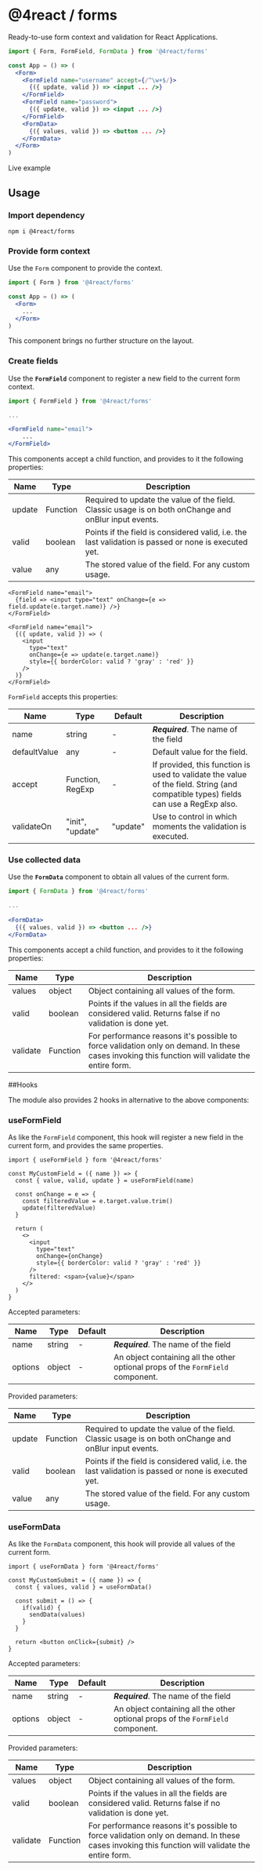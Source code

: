 # @4react / forms

Ready-to-use form context and validation for React Applications.

```jsx
import { Form, FormField, FormData } from '@4react/forms'

const App = () => (
  <Form>
    <FormField name="username" accept={/^\w+$/}>
      {({ update, valid }) => <input ... />}
    </FormField>
    <FormField name="password">
      {({ update, valid }) => <input ... />}
    </FormField>
    <FormData>
      {({ values, valid }) => <button ... />}
    </FormData>
  </Form>
)
```

Live example

## Usage

### Import dependency

```
npm i @4react/forms
```

### Provide form context

Use the `Form` component to provide the context.
```jsx
import { Form } from '@4react/forms'

const App = () => (
  <Form>
    ...
  </Form>
)
```
This component brings no further structure on the layout.

### Create fields
Use the **`FormField`** component to register a new field to the current form context. 

```jsx
import { FormField } from '@4react/forms'

...

<FormField name="email">
    ...
</FormField>
```

This components accept a child function, and provides to it the following properties:

| Name | Type | Description |
| --- | --- | --- |
| update | Function | Required to update the value of the field. Classic usage is on both onChange and onBlur input events. |
| valid | boolean | Points if the field is considered valid, i.e. the last validation is passed or none is executed yet.
| value | any | The stored value of the field. For any custom usage. |

```
<FormField name="email">
  {field => <input type="text" onChange={e => field.update(e.target.name)} />}
</FormField>

<FormField name="email">
  {({ update, valid }) => (
    <input
      type="text"
      onChange={e => update(e.target.name)}
      style={{ borderColor: valid ? 'gray' : 'red' }}
    />
  )}
</FormField>
```

`FormField` accepts this properties:

| Name | Type | Default | Description |
| --- | --- | --- | --- |
| name | string | - | ***Required***. The name of the field |
| defaultValue | any | - | Default value for the field. |
| accept | Function, RegExp | - | If provided, this function is used to validate the value of the field. String (and compatible types) fields can use a RegExp also. |
| validateOn | "init", "update" | "update" | Use to control in which moments the validation is executed. |

### Use collected data
Use the **`FormData`** component to obtain all values of the current form.

```jsx
import { FormData } from '@4react/forms'

...
    
<FormData>
  {({ values, valid }) => <button ... />}
</FormData>
```

This components accept a child function, and provides to it the following properties:

| Name | Type | Description |
| --- | --- | --- |
| values | object | Object containing all values of the form. |
| valid | boolean | Points if the values in all the fields are considered valid. Returns false if no validation is done yet.
| validate | Function | For performance reasons it's possible to force validation only on demand. In these cases invoking this function will validate the entire form. |

##Hooks

The module also provides 2 hooks in alternative to the above components:

### useFormField
As like the `FormField` component, this hook will register a new field in the current form, and provides the same properties.
```
import { useFormField } form '@4react/forms'

const MyCustomField = ({ name }) => {
  const { value, valid, update } = useFormField(name)

  const onChange = e => {
    const filteredValue = e.target.value.trim()
    update(filteredValue)
  }

  return (
    <>
      <input
        type="text"
        onChange={onChange}
        style={{ borderColor: valid ? 'gray' : 'red' }}
      />
      filtered: <span>{value}</span>
    </>
  )
}
```

Accepted parameters:

| Name | Type | Default | Description |
| --- | --- | --- | --- |
| name | string | - | ***Required***. The name of the field |
| options | object | - | An object containing all the other optional props of the `FormField` component. |

Provided parameters:

| Name | Type | Description |
| --- | --- | --- |
| update | Function | Required to update the value of the field. Classic usage is on both onChange and onBlur input events. |
| valid | boolean | Points if the field is considered valid, i.e. the last validation is passed or none is executed yet.
| value | any | The stored value of the field. For any custom usage. |

### useFormData
As like the `FormData` component, this hook will provide all values of the current form.
```
import { useFormData } form '@4react/forms'

const MyCustomSubmit = ({ name }) => {
  const { values, valid } = useFormData()

  const submit = () => {
    if(valid) {
      sendData(values)
    }
  }

  return <button onClick={submit} />
}
```

Accepted parameters:

| Name | Type | Default | Description |
| --- | --- | --- | --- |
| name | string | - | ***Required***. The name of the field |
| options | object | - | An object containing all the other optional props of the `FormField` component. |

Provided parameters:

| Name | Type | Description |
| --- | --- | --- |
| values | object | Object containing all values of the form. |
| valid | boolean | Points if the values in all the fields are considered valid. Returns false if no validation is done yet.
| validate | Function | For performance reasons it's possible to force validation only on demand. In these cases invoking this function will validate the entire form. |
